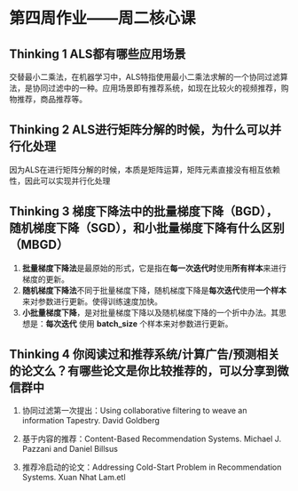 # 第四周作业——周二核心课



## Thinking 1   ALS都有哪些应用场景

交替最小二乘法，在机器学习中，ALS特指使用最小二乘法求解的一个协同过滤算法，是协同过滤中的一种。应用场景即有推荐系统，如现在比较火的视频推荐，购物推荐，商品推荐等。



## Thinking 2	ALS进行矩阵分解的时候，为什么可以并行化处理

因为ALS在进行矩阵分解的时候，本质是矩阵运算，矩阵元素直接没有相互依赖性，因此可以实现并行化处理



## Thinking 3	梯度下降法中的批量梯度下降（BGD），随机梯度下降（SGD），和小批量梯度下降有什么区别（MBGD）

1. **批量梯度下降法**是最原始的形式，它是指在**每一次迭代时**使用**所有样本**来进行梯度的更新。
2. **随机梯度下降法**不同于批量梯度下降，随机梯度下降是**每次迭代**使用**一个样本**来对参数进行更新。使得训练速度加快。
3. **小批量梯度下降**，是对批量梯度下降以及随机梯度下降的一个折中办法。其思想是：**每次迭代** 使用 **batch_size** 个样本来对参数进行更新。



## Thinking 4	你阅读过和推荐系统/计算广告/预测相关的论文么？有哪些论文是你比较推荐的，可以分享到微信群中

1. 协同过滤第一次提出：Using collaborative filtering to weave an information Tapestry. David Goldberg

2. 基于内容的推荐：Content-Based Recommendation Systems. Michael J. Pazzani and Daniel Billsus

3. 推荐冷启动的论文：Addressing Cold-Start Problem in Recommendation Systems. Xuan Nhat Lam.etl